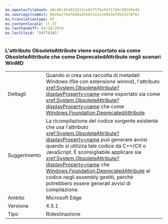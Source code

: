 ```yaml
---
ms.openlocfilehash: e8c48c4b1031813ce62f576e5bf1f94c082dfe4b
ms.sourcegitcommit: 0be8a279af6d8a43e03141e349d3efd5d35f8767
ms.translationtype: HT
ms.contentlocale: it-IT
ms.lasthandoff: 04/18/2019
ms.locfileid: "59774345"
---
```

### <a name="obsoleteattribute-exports-as-both-obsoleteattribute-and-deprecatedattribute-in-winmd-scenarios"></a>L'attributo ObsoleteAttribute viene esportato sia come ObsoleteAttribute che come DeprecatedAttribute negli scenari WinMD

|   |   |
|---|---|
|Dettagli|Quando si crea una raccolta di metadati Windows (file con estensione winmd), l'attributo <xref:System.ObsoleteAttribute?displayProperty=name> viene esportato sia come <xref:System.ObsoleteAttribute?displayProperty=name> che come [Windows.Foundation.DeprecatedAttribute](https://docs.microsoft.com/uwp/api/windows.foundation.metadata.deprecatedattribute).|
|Suggerimento|La ricompilazione del codice sorgente esistente che usa l'attributo <xref:System.ObsoleteAttribute?displayProperty=name> può generare avvisi quando si utilizza tale codice da C++/CX o JavaScript. È sconsigliabile applicare sia <xref:System.ObsoleteAttribute?displayProperty=name> che [ Windows.Foundation.DeprecatedAttribute](https://docs.microsoft.com/uwp/api/windows.foundation.metadata.deprecatedattribute) al codice negli assembly gestiti, perché potrebbero essere generati avvisi di compilazione.|
|Ambito|Microsoft Edge|
|Versione|4.5.1|
|Tipo|Ridestinazione|
